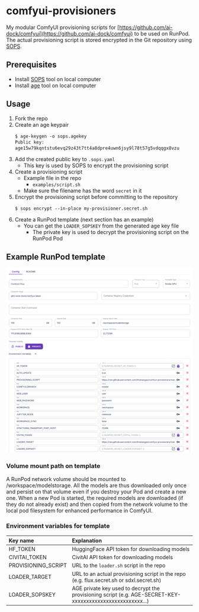 # comfyui-provisioners

My modular ComfyUI provisioning scripts for [https://github.com/ai-dock/comfyui](https://github.com/ai-dock/comfyui) to be used on RunPod. The actual provisioning script is stored encrypted in the Git repository using [SOPS](https://github.com/getsops/sops).

## Prerequisites
* Install [SOPS](https://github.com/getsops/sops) tool on local computer
* Install [age](https://github.com/FiloSottile/age) tool on local computer

## Usage
1. Fork the repo
2. Create an age keypair
    ```
    $ age-keygen -o sops.agekey
    Public key: age15w79kqntstu6evq29z43t7tt4a8dpre4uwn6jsy9l78t57g5vdqqgx8vzu
    ```
3. Add the created public key to `.sops.yaml`
    * This key is used by SOPS to encrypt the provisioning script
4. Create a provisioning script
    * Example file in the repo
        * `examples/script.sh` 
    * Make sure the filename has the word `secret` in it
5. Encrypt the provisioning script before committing to the repository
    ```
    $ sops encrypt --in-place my-provisioner.secret.sh
    ```
6. Create a RunPod template (next section has an example)
    * You can get the `LOADER_SOPSKEY` from the generated age key file
        * The private key is used to decrypt the provisioning script on the RunPod Pod

## Example RunPod template
![Screenshot](/screenshot.png?raw=true)
### Volume mount path on template
A RunPod network volume should be mounted to /workspace/modelstorage. All the models are thus downloaded only once and persist on that volume even if you destroy your Pod and create a new one. When a new Pod is started, the required models are downloaded (if they do not already exist) and then copied from the network volume to the local pod filesystem for enhanced performance in ComfyUI.
### Environment variables for template
| Key name |  Explanation
|:-------  | :----------- 
| HF_TOKEN | HuggingFace API token for downloading models
| CIVITAI_TOKEN | CivitAI API token for downloading models
| PROVISIONING_SCRIPT | URL to the `loader.sh` script in the repo
| LOADER_TARGET | URL to an actual provisioning script in the repo (e.g. flux.secret.sh or sdxl.secret.sh)
| LOADER_SOPSKEY | AGE private key used to decrypt the provisioning script (e.g. AGE-SECRET-KEY-xxxxxxxxxxxxxxxxxxxxxxxxx...)